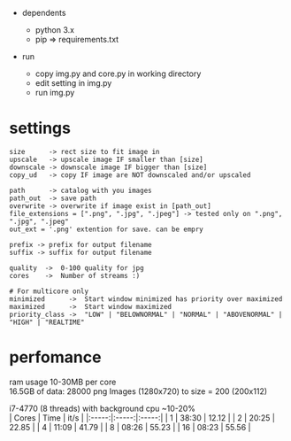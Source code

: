 - dependents
	- python 3.x
	- pip => requirements.txt

- run
	- copy img.py and core.py in working directory
	- edit setting in img.py
	- run img.py

# settings

	size      -> rect size to fit image in
	upscale   -> upscale image IF smaller than [size]
	downscale -> downscale image IF bigger than [size]
	copy_ud   -> copy IF image are NOT downscaled and/or upscaled
	
	path      -> catalog with you images
	path_out  -> save path
	overwrite -> overwrite if image exist in [path_out]
	file_extensions = [".png", ".jpg", ".jpeg"] -> tested only on ".png", ".jpg", ".jpeg"
	out_ext = '.png' extention for save. can be empry

	prefix -> prefix for output filename
	suffix -> suffix for output filename

	quality  ->  0-100 quality for jpg
	cores    ->  Number of streams :)

	# For multicore only
	minimized      ->  Start window minimized has priority over maximized
	maximized      ->  Start window maximized
	priority_class ->  "LOW" | "BELOWNORMAL" | "NORMAL" | "ABOVENORMAL" | "HIGH" | "REALTIME"
	
	
# perfomance
ram usage 10-30MB per core  
16.5GB of data: 28000 png Images (1280x720) to size = 200 (200x112) 
  
i7-4770 (8 threads) with background cpu ~10-20%  
| Cores |  Time |  it/s |
|:-----:|:-----:|:-----:|
|   1   | 38:30 | 12.12 |
|   2   | 20:25 | 22.85 |
|   4   | 11:09 | 41.79 |
|   8   | 08:26 | 55.23 |
|   16  | 08:23 | 55.56 |
	
	



